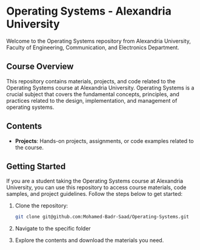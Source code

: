 # Operating Systems - Alexandria University

Welcome to the Operating Systems repository from Alexandria University, Faculty of Engineering, Communication, and Electronics Department.

## Course Overview

This repository contains materials, projects, and code related to the Operating Systems course at Alexandria University. Operating Systems is a crucial subject that covers the fundamental concepts, principles, and practices related to the design, implementation, and management of operating systems.

## Contents
- **Projects**: Hands-on projects, assignments, or code examples related to the course.

## Getting Started

If you are a student taking the Operating Systems course at Alexandria University, you can use this repository to access course materials, code samples, and project guidelines. Follow the steps below to get started:

1. Clone the repository:

    ```bash
    git clone git@github.com:Mohamed-Badr-Saad/Operating-Systems.git
    ```

2. Navigate to the specific folder

3. Explore the contents and download the materials you need.


